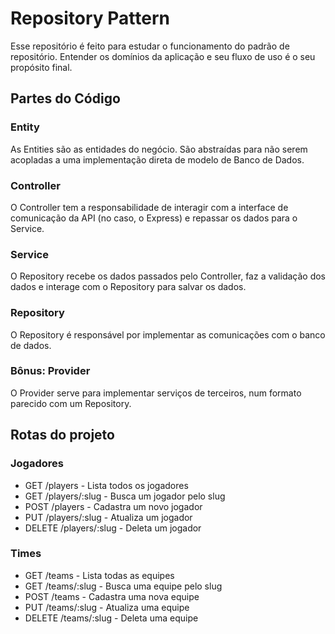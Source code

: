 # Repository Pattern

Esse repositório é feito para estudar o funcionamento do padrão de repositório.
Entender os domínios da aplicação e seu fluxo de uso é o seu propósito final.

## Partes do Código

### Entity

As Entities são as entidades do negócio. São abstraídas para não serem acopladas a uma
implementação direta de modelo de Banco de Dados.

### Controller

O Controller tem a responsabilidade de interagir com a interface de comunicação
da API (no caso, o Express) e repassar os dados para o Service.

### Service

O Repository recebe os dados passados pelo Controller, faz a validação dos dados e
interage com o Repository para salvar os dados.

### Repository

O Repository é responsável por implementar as comunicações com o banco de dados.

### Bônus: Provider

O Provider serve para implementar serviços de terceiros, num formato parecido com um Repository.

## Rotas do projeto

### Jogadores

- GET /players - Lista todos os jogadores
- GET /players/:slug - Busca um jogador pelo slug
- POST /players - Cadastra um novo jogador
- PUT /players/:slug - Atualiza um jogador
- DELETE /players/:slug - Deleta um jogador

### Times

- GET /teams - Lista todas as equipes
- GET /teams/:slug - Busca uma equipe pelo slug
- POST /teams - Cadastra uma nova equipe
- PUT /teams/:slug - Atualiza uma equipe
- DELETE /teams/:slug - Deleta uma equipe
